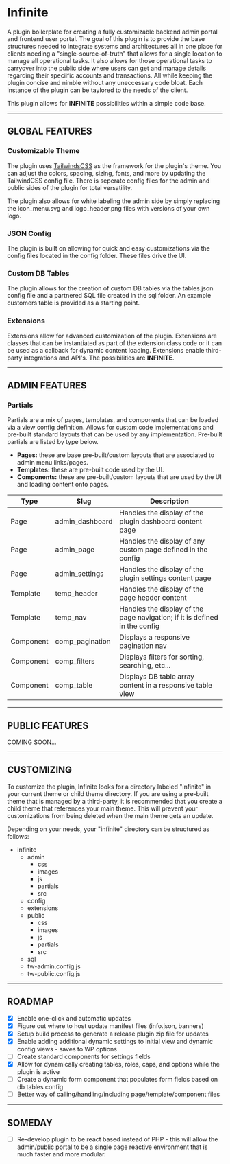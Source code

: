 # Infinite

A plugin boilerplate for creating a fully customizable backend admin portal and frontend user portal. The goal of this plugin is to provide the base structures needed to integrate systems and architectures all in one place for clients needing a "single-source-of-truth" that allows for a single location to manage all operational tasks. It also allows for those operational tasks to carryover into the public side where users can get and manage details regarding their speciific accounts and transactions. All while keeping the plugin concise and nimble without any uneccessary code bloat. Each instance of the plugin can be taylored to the needs of the client.

This plugin allows for **INFINITE** possibilities within a simple code base.

---

## GLOBAL FEATURES

### Customizable Theme

The plugin uses [TailwindsCSS](https://tailwindcss.com/) as the framework for the plugin's theme. You can adjust the colors, spacing, sizing, fonts, and more by updating the TailwindCSS config file. There is seperate config files for the admin and public sides of the plugin for total versatility.

The plugin also allows for white labeling the admin side by simply replacing the icon_menu.svg and logo_header.png files with versions of your own logo.

### JSON Config

The plugin is built on allowing for quick and easy customizations via the config files located in the config folder. These files drive the UI.

### Custom DB Tables

The plugin allows for the creation of custom DB tables via the tables.json config file and a partnered SQL file created in the sql folder. An example customers table is provided as a starting point.

### Extensions

Extensions allow for advanced customization of the plugin. Extensions are classes that can be instantiated as part of the extension class code or it can be used as a callback for dynamic content loading. Extensions enable third-party integrations and API's. The possibilities are **INFINITE**.

---

## ADMIN FEATURES

### Partials

Partials are a mix of pages, templates, and components that can be loaded via a view config definition. Allows for custom code implementations and pre-built standard layouts that can be used by any implementation. Pre-built partials are listed by type below.

- **Pages:** these are base pre-built/custom layouts that are associated to admin menu links/pages.
- **Templates:** these are pre-built code used by the UI.
- **Components:** these are pre-built/custom layouts that are used by the UI and loading content onto pages.

| Type      | Slug            | Description                                                                |
| --------- | --------------- | -------------------------------------------------------------------------- |
| Page      | admin_dashboard | Handles the display of the plugin dashboard content page                   |
| Page      | admin_page      | Handles the display of any custom page defined in the config               |
| Page      | admin_settings  | Handles the display of the plugin settings content page                    |
| Template  | temp_header     | Handles the display of the page header content                             |
| Template  | temp_nav        | Handles the display of the page navigation; if it is defined in the config |
| Component | comp_pagination | Displays a responsive pagination nav                                       |
| Component | comp_filters    | Displays filters for sorting, searching, etc...                            |
| Component | comp_table      | Displays DB table array content in a responsive table view                 |

---

## PUBLIC FEATURES

COMING SOON...

---

## CUSTOMIZING

To customize the plugin, Infinite looks for a directory labeled "infinite" in your current theme or child theme directory. If you are using a pre-built theme that is managed by a third-party, it is recommended that you create a child theme that references your main theme. This will prevent your customizations from being deleted when the main theme gets an update.

Depending on your needs, your "infinite" directory can be structured as follows:

- infinite
  - admin
    - css
    - images
    - js
    - partials
    - src
  - config
  - extensions
  - public
    - css
    - images
    - js
    - partials
    - src
  - sql
  - tw-admin.config.js
  - tw-public.config.js

---

## ROADMAP

- [x] Enable one-click and automatic updates
- [x] Figure out where to host update manifest files (info.json, banners)
- [x] Setup build process to generate a release plugin zip file for updates
- [x] Enable adding additional dynamic settings to initial view and dynamic config views - saves to WP options
- [ ] Create standard components for settings fields
- [x] Allow for dynamically creating tables, roles, caps, and options while the plugin is active
- [ ] Create a dynamic form component that populates form fields based on db tables config
- [ ] Better way of calling/handling/including page/template/component files

---

## SOMEDAY

- [ ] Re-develop plugin to be react based instead of PHP - this will allow the admin/public portal to be a single page reactive environment that is much faster and more modular.

